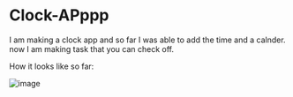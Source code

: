 # Clock-APppp
I am making a clock app and so far I was able to add the time and a calnder.
now I am making task that you can check off.

How it looks like so far:

![image](https://user-images.githubusercontent.com/80441909/134611427-eff7a8ac-f95f-4896-9168-30cdd069440b.png)

